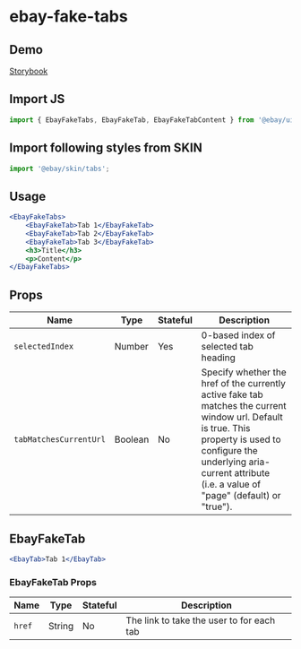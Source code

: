 # ebay-fake-tabs

## Demo
[Storybook](https://opensource.ebay.com/ebayui-core-react/main/?path=/story/ebay-fake-tabs--default)

## Import JS
```jsx harmony
import { EbayFakeTabs, EbayFakeTab, EbayFakeTabContent } from '@ebay/ui-core-react/ebay-fake-tabs'
```
## Import following styles from SKIN
```jsx harmony
import '@ebay/skin/tabs';
```

## Usage
```jsx harmony
<EbayFakeTabs>
    <EbayFakeTab>Tab 1</EbayFakeTab>
    <EbayFakeTab>Tab 2</EbayFakeTab>
    <EbayFakeTab>Tab 3</EbayFakeTab>
    <h3>Title</h3>
    <p>Content</p>
</EbayFakeTabs>
```

## Props

Name | Type    | Stateful | Description
--- |---------| --- | ---
`selectedIndex` | Number  | Yes | 0-based index of selected tab heading
`tabMatchesCurrentUrl` | Boolean | No | Specify whether the href of the currently active fake tab matches the current window url. Default is true. This property is used to configure the underlying aria-current attribute (i.e. a value of "page" (default) or "true").

## EbayFakeTab

```jsx harmony
<EbayTab>Tab 1</EbayTab>
```

### EbayFakeTab Props

Name | Type | Stateful | Description
--- | --- | --- | ---
`href` | String | No | The link to take the user to for each tab
